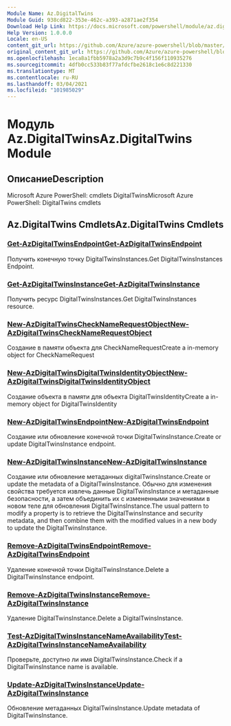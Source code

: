 ```yaml
---
Module Name: Az.DigitalTwins
Module Guid: 938cd822-353e-462c-a393-a2871ae2f354
Download Help Link: https://docs.microsoft.com/powershell/module/az.digitaltwins
Help Version: 1.0.0.0
Locale: en-US
content_git_url: https://github.com/Azure/azure-powershell/blob/master/src/DigitalTwins/help/Az.DigitalTwins.md
original_content_git_url: https://github.com/Azure/azure-powershell/blob/master/src/DigitalTwins/help/Az.DigitalTwins.md
ms.openlocfilehash: 1eca8a1fbb5978a2a3d9c7b9c4f156f110935276
ms.sourcegitcommit: 4dfb0cc533b83f77afdcfbe2618c1e6c8d221330
ms.translationtype: MT
ms.contentlocale: ru-RU
ms.lasthandoff: 03/04/2021
ms.locfileid: "101985029"
---
```

# <span data-ttu-id="17b10-101">Модуль Az.DigitalTwins</span><span class="sxs-lookup"><span data-stu-id="17b10-101">Az.DigitalTwins Module</span></span>
## <span data-ttu-id="17b10-102">Описание</span><span class="sxs-lookup"><span data-stu-id="17b10-102">Description</span></span>
<span data-ttu-id="17b10-103">Microsoft Azure PowerShell: cmdlets DigitalTwins</span><span class="sxs-lookup"><span data-stu-id="17b10-103">Microsoft Azure PowerShell: DigitalTwins cmdlets</span></span>

## <span data-ttu-id="17b10-104">Az.DigitalTwins Cmdlets</span><span class="sxs-lookup"><span data-stu-id="17b10-104">Az.DigitalTwins Cmdlets</span></span>
### [<span data-ttu-id="17b10-105">Get-AzDigitalTwinsEndpoint</span><span class="sxs-lookup"><span data-stu-id="17b10-105">Get-AzDigitalTwinsEndpoint</span></span>](Get-AzDigitalTwinsEndpoint.md)
<span data-ttu-id="17b10-106">Получить конечную точку DigitalTwinsInstances.</span><span class="sxs-lookup"><span data-stu-id="17b10-106">Get DigitalTwinsInstances Endpoint.</span></span>

### [<span data-ttu-id="17b10-107">Get-AzDigitalTwinsInstance</span><span class="sxs-lookup"><span data-stu-id="17b10-107">Get-AzDigitalTwinsInstance</span></span>](Get-AzDigitalTwinsInstance.md)
<span data-ttu-id="17b10-108">Получить ресурс DigitalTwinsInstances.</span><span class="sxs-lookup"><span data-stu-id="17b10-108">Get DigitalTwinsInstances resource.</span></span>

### [<span data-ttu-id="17b10-109">New-AzDigitalTwinsCheckNameRequestObject</span><span class="sxs-lookup"><span data-stu-id="17b10-109">New-AzDigitalTwinsCheckNameRequestObject</span></span>](New-AzDigitalTwinsCheckNameRequestObject.md)
<span data-ttu-id="17b10-110">Создание в памяти объекта для CheckNameRequest</span><span class="sxs-lookup"><span data-stu-id="17b10-110">Create a in-memory object for CheckNameRequest</span></span>

### [<span data-ttu-id="17b10-111">New-AzDigitalTwinsDigitalTwinsIdentityObject</span><span class="sxs-lookup"><span data-stu-id="17b10-111">New-AzDigitalTwinsDigitalTwinsIdentityObject</span></span>](New-AzDigitalTwinsDigitalTwinsIdentityObject.md)
<span data-ttu-id="17b10-112">Создание объекта в памяти для объекта DigitalTwinsIdentity</span><span class="sxs-lookup"><span data-stu-id="17b10-112">Create a in-memory object for DigitalTwinsIdentity</span></span>

### [<span data-ttu-id="17b10-113">New-AzDigitalTwinsEndpoint</span><span class="sxs-lookup"><span data-stu-id="17b10-113">New-AzDigitalTwinsEndpoint</span></span>](New-AzDigitalTwinsEndpoint.md)
<span data-ttu-id="17b10-114">Создание или обновление конечной точки DigitalTwinsInstance.</span><span class="sxs-lookup"><span data-stu-id="17b10-114">Create or update DigitalTwinsInstance endpoint.</span></span>

### [<span data-ttu-id="17b10-115">New-AzDigitalTwinsInstance</span><span class="sxs-lookup"><span data-stu-id="17b10-115">New-AzDigitalTwinsInstance</span></span>](New-AzDigitalTwinsInstance.md)
<span data-ttu-id="17b10-116">Создание или обновление метаданных digitalTwinsInstance.</span><span class="sxs-lookup"><span data-stu-id="17b10-116">Create or update the metadata of a DigitalTwinsInstance.</span></span>
<span data-ttu-id="17b10-117">Обычно для изменения свойства требуется извлечь данные DigitalTwinsInstance и метаданные безопасности, а затем объединить их с измененными значениями в новом теле для обновления DigitalTwinsInstance.</span><span class="sxs-lookup"><span data-stu-id="17b10-117">The usual pattern to modify a property is to retrieve the DigitalTwinsInstance and security metadata, and then combine them with the modified values in a new body to update the DigitalTwinsInstance.</span></span>

### [<span data-ttu-id="17b10-118">Remove-AzDigitalTwinsEndpoint</span><span class="sxs-lookup"><span data-stu-id="17b10-118">Remove-AzDigitalTwinsEndpoint</span></span>](Remove-AzDigitalTwinsEndpoint.md)
<span data-ttu-id="17b10-119">Удаление конечной точки DigitalTwinsInstance.</span><span class="sxs-lookup"><span data-stu-id="17b10-119">Delete a DigitalTwinsInstance endpoint.</span></span>

### [<span data-ttu-id="17b10-120">Remove-AzDigitalTwinsInstance</span><span class="sxs-lookup"><span data-stu-id="17b10-120">Remove-AzDigitalTwinsInstance</span></span>](Remove-AzDigitalTwinsInstance.md)
<span data-ttu-id="17b10-121">Удаление DigitalTwinsInstance.</span><span class="sxs-lookup"><span data-stu-id="17b10-121">Delete a DigitalTwinsInstance.</span></span>

### [<span data-ttu-id="17b10-122">Test-AzDigitalTwinsInstanceNameAvailability</span><span class="sxs-lookup"><span data-stu-id="17b10-122">Test-AzDigitalTwinsInstanceNameAvailability</span></span>](Test-AzDigitalTwinsInstanceNameAvailability.md)
<span data-ttu-id="17b10-123">Проверьте, доступно ли имя DigitalTwinsInstance.</span><span class="sxs-lookup"><span data-stu-id="17b10-123">Check if a DigitalTwinsInstance name is available.</span></span>

### [<span data-ttu-id="17b10-124">Update-AzDigitalTwinsInstance</span><span class="sxs-lookup"><span data-stu-id="17b10-124">Update-AzDigitalTwinsInstance</span></span>](Update-AzDigitalTwinsInstance.md)
<span data-ttu-id="17b10-125">Обновление метаданных DigitalTwinsInstance.</span><span class="sxs-lookup"><span data-stu-id="17b10-125">Update metadata of DigitalTwinsInstance.</span></span>

